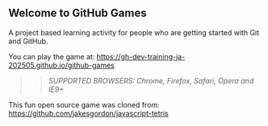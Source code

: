 ## Welcome to GitHub Games

A project based learning activity for people who are getting started with Git and GitHub.

You can play the game at: https://gh-dev-training-ja-202505.github.io/github-games

>> _*SUPPORTED BROWSERS*: Chrome, Firefox, Safari, Opera and IE9+_

This fun open source game was cloned from: https://github.com/jakesgordon/javascript-tetris
